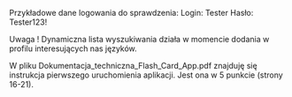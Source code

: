 Przykładowe dane logowania do sprawdzenia:
Login: Tester
Hasło: Tester123!

Uwaga !
Dynamiczna lista wyszukiwania działa w momencie dodania w profilu interesujących nas języków.

W pliku Dokumentacja_techniczna_Flash_Card_App.pdf znajduję się instrukcja pierwszego uruchomienia aplikacji. Jest ona w 5 punkcie (strony 16-21).
